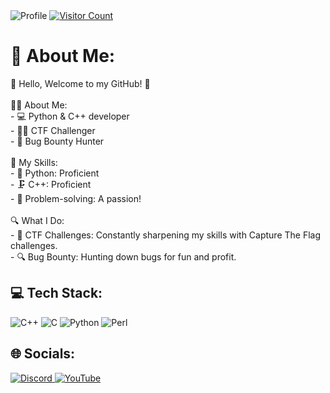 <!DOCTYPE html>
<html lang="en">

<head>
  <meta charset="UTF-8">
  <meta name="viewport" content="width=device-width, initial-scale=1.0">
  <title>About Me</title>
</head>

<body>
  <img src="https://github.com/ch13fu/ch13fu/assets/153553558/d17a302f-1205-49ff-8488-71e648ba2b0f" alt="Profile">

  <a href="https://visitcount.itsvg.in/api?id=ch13fu&icon=0&color=0" target="_blank" rel="noopener noreferrer">
    <img src="https://visitcount.itsvg.in/api?id=ch13fu&icon=0&color=0" alt="Visitor Count">
  </a>

  <h1>💫 About Me:</h1>
  <p>👋 Hello, Welcome to my GitHub! 🚀<br><br>👨‍💻 About Me:<br>- 💻 Python & C++ developer <br>- 🕵️‍♂️ CTF Challenger<br>- 🐛 Bug Bounty Hunter<br><br>🚀 My Skills:<br>- 🐍 Python: Proficient<br>- 🗜️ C++: Proficient<br>- 🧠 Problem-solving: A passion!<br><br>🔍 What I Do:<br>- 🧩 CTF Challenges: Constantly sharpening my skills with Capture The Flag challenges.<br>- 🔍 Bug Bounty: Hunting down bugs for fun and profit.</p>

  <h2>💻 Tech Stack:</h2>
  <div>
    <img src="https://img.shields.io/badge/c++-%2300599C.svg?style=for-the-badge&logo=c%2B%2B&logoColor=white" alt="C++">
    <img src="https://img.shields.io/badge/c-%2300599C.svg?style=for-the-badge&logo=c&logoColor=white" alt="C">
    <img src="https://img.shields.io/badge/python-3670A0?style=for-the-badge&logo=python&logoColor=ffdd54" alt="Python">
    <img src="https://img.shields.io/badge/perl-%2339457E.svg?style=for-the-badge&logo=perl&logoColor=white" alt="Perl">
  </div>

  <h2>🌐 Socials:</h2>
  <div>
    <a href="https://discord.gg/test" target="_blank" rel="noopener noreferrer">
      <img src="https://img.shields.io/badge/Discord-%237289DA.svg?logo=discord&logoColor=white" alt="Discord">
    </a>
    <a href="https://youtube.com/@@c3rypt011" target="_blank" rel="noopener noreferrer">
      <img src="https://img.shields.io/badge/YouTube-%23FF0000.svg?logo=YouTube&logoColor=white" alt="YouTube">
    </a>
  </div>
</body>

</html>
